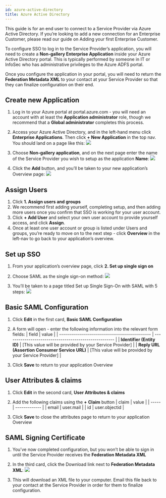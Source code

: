 ```yaml
---
id: azure-active-directory
title: Azure Active Directory
---
```

This guide is for an end user to connect to a Service Provider via Azure Active Directory. If you’re looking to add a new connection for an Enterprise Customer, please read our guide on Adding your first Enterprise Customer.

To configure SSO to log in to the Service Provider’s application, you will need to create a **Non-gallery Enterprise Application** inside your Azure Active Directory portal. This is typically performed by someone in IT or InfoSec who has administrative privileges to the Azure ADFS portal.

Once you configure the application in your portal, you will need to return the **Federation Metadata XML** to your contact at your Service Provider so that they can finalize configuration on their end.

## Create new Application
1. Log in to your Azure portal at portal.azure.com - you will need an account with at least the **Application administrator** role, though we recommend that a **Global administrator** completes this process.
2. Access your Azure Active Directory, and in the left-hand menu click **Enterprise Applications**. Then click **+ New Application** in the top nav. You should land on a page like this:
![](https://paper-attachments.dropbox.com/s_42E43B4BA7A68F5BC08B93AD8B4C7A77610FFB9CA4931A1C1AA2DBBD75AB9EBA_1597871237501_Screen+Shot+2020-08-19+at+4.51.40+PM.png)

3. Choose **Non-gallery application**, and on the next page enter the name of the Service Provider you wish to setup as the application **Name**:
![](https://paper-attachments.dropbox.com/s_42E43B4BA7A68F5BC08B93AD8B4C7A77610FFB9CA4931A1C1AA2DBBD75AB9EBA_1597871290255_Screen+Shot+2020-08-19+at+4.52.28+PM.png)

4. Click the **Add** button, and you’ll be taken to your new application’s Overview page:
![](https://paper-attachments.dropbox.com/s_42E43B4BA7A68F5BC08B93AD8B4C7A77610FFB9CA4931A1C1AA2DBBD75AB9EBA_1597871381050_Screen+Shot+2020-08-19+at+5.09.24+PM.png)

## Assign Users
1. Click **1. Assign users and groups**
2. We recommend first adding yourself, completing setup, and then adding more users once you confirm that SSO is working for your user account.
3. Click **+ Add User** and select your own user account to provide yourself access, and click **Assign**.
4. Once at least one user account or group is listed under Users and groups, you’re ready to move on to the next step - click **Overview** in the left-nav to go back to your application’s overview.
## Set up SSO
1. From your application’s overview page, click **2. Set up single sign on**
2. Choose SAML as the single sign-on method:
![](https://paper-attachments.dropbox.com/s_42E43B4BA7A68F5BC08B93AD8B4C7A77610FFB9CA4931A1C1AA2DBBD75AB9EBA_1597872312543_Screen+Shot+2020-08-19+at+5.24.50+PM.png)

3. You’ll be taken to a page titled Set up Single Sign-On with SAML with 5 steps:
![](https://paper-attachments.dropbox.com/s_42E43B4BA7A68F5BC08B93AD8B4C7A77610FFB9CA4931A1C1AA2DBBD75AB9EBA_1597873230217_Screen+Shot+2020-08-19+at+5.40.16+PM.png)

    
## Basic SAML Configuration
1. Click **Edit** in the first card, **Basic SAML Configuration**
2. A form will open - enter the following information into the relevant form fields:
| field                                          | value                                                  |
| ---------------------------------------------- | ------------------------------------------------------ |
| **Identifier (Entity ID)**                     | [This value will be provided by your Service Provider] |
| **Reply URL (Assertion Consumer Service URL)** | [This value will be provided by your Service Provider] |

3. Click **Save** to return to your application Overview


## User Attributes & claims
1. Click **Edit** in the second card, **User Attributes & claims**
2. Add the following claims using the **+** **Claim** button
| claim | value         |
| ----- | ------------- |
| email | user.mail     |
| id    | user.objectid |

3. Click **Save** to close the attributes page to return to your application Overview
## SAML Signing Certificate
1. You’ve now completed configuration, but you won’t be able to sign in until the Service Provider receives the **Federation Metadata XML**
2. In the third card, click the Download link next to **Federation Metadata XML**:
![](https://paper-attachments.dropbox.com/s_42E43B4BA7A68F5BC08B93AD8B4C7A77610FFB9CA4931A1C1AA2DBBD75AB9EBA_1597873793440_Screen+Shot+2020-08-19+at+5.49.18+PM.png)

3. This will download an XML file to your computer. Email this file back to your contact at the Service Provider in order for them to finalize configuration.

